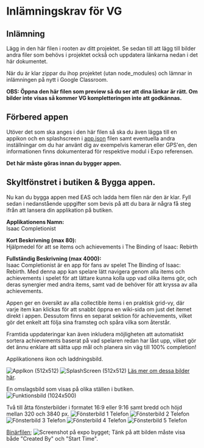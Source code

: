 # Inlämningskrav för VG

## Inlämning

Lägg in den här filen i rooten av ditt projektet. Se sedan till att lägg till bilder andra filer som behövs i projektet också och uppdatera länkarna nedan i det här dokumentet.

När du är klar zippar du ihop projektet (utan node_modules) och lämnar in inlämningen på nytt i Google Classroom.

**OBS: Öppna den här filen som preview så du ser att dina länkar är rätt. Om bilder inte visas så kommer VG kompletteringen inte att godkännas.**

## Förbered appen

Utöver det som ska anges i den här filen så ska du även lägga till en appikon och en splashscreen i [app.json](./app.json) filen samt eventuella andra inställningar om du har använt dig av exempelvis kameran eller GPS'en, den informationen finns dokumenterad för respektive modul i Expo referensen.

**Det här måste göras innan du bygger appen.**

## Skyltfönstret i butiken & Bygga appen.

Nu kan du bygga appen med EAS och ladda hem filen när den är klar. Fyll sedan i nedanstående uppgifter som bevis på att du bara är några få steg ifrån att lansera din applikation på butiken.

**Applikationens Namn:** </br>
Isaac Completionist

**Kort Beskrivning (max 80):** </br>
Hjälpmedel för att se items och achievements i The Binding of Isaac: Rebirth

**Fullständig Beskrivning (max 4000):** </br>
Isaac Completionist är en app för fans av spelet The Binding of Isaac: Rebirth. Med denna app kan spelare lätt navigera genom alla items och achievements i spelet för att lättare kunna kolla upp vad olika items gör, och deras synergier med andra items, samt vad de behöver för att kryssa av alla achievements.

Appen ger en översikt av alla collectible items i en praktisk grid-vy, där varje item kan klickas för att snabbt öppna en wiki-sida om just det itemet direkt i appen. Dessutom finns en separat sektion för achievements, vilket gör det enkelt att följa sina framsteg och spåra vilka som återstår.

Framtida uppdateringar kan även inkludera möjligheten att automatiskt sortera achievements baserat på vad spelaren redan har låst upp, vilket gör det ännu enklare att sätta upp mål och planera sin väg till 100% completion!

Applikationens ikon och laddningsbild.

![AppIkon (512x512)](./assets/adaptive-icon.png)
![SplashScreen (512x512)](./assets/splash.png)
[Läs mer om dessa bilder här](https://docs.expo.dev/develop/user-interface/splash-screen-and-app-icon/).

En omslagsbild som visas på olika ställen i butiken.
![Funktionsbild (1024x500)](./assets/cover.png)

Två till åtta fönsterbilder i formatet 16:9 eller 9:16 samt bredd och höjd mellan 320 och 3840 px.
![Fönsterbild 1 Telefon](./assets/screenshots/startscreen.png)
![Fönsterbild 2 Telefon](./assets/screenshots/items.png)
![Fönsterbild 3 Telefon](./assets/screenshots/achievements.png)
![Fönsterbild 4 Telefon](./assets/screenshots/webview_1.png)
![Fönsterbild 5 Telefon](./assets/screenshots/webview_2.png)

[Binärfilen](./application-b948649e-6a53-4a08-818a-f74669631d51.aab);
![Screenshot på expo bygget](./assets/screenshots/expo_build.png);
Tänk på att bilden måste visa både "Created By" och "Start Time".
